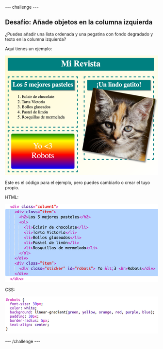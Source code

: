 --- challenge ---

## Desafío: Añade objetos en la columna izquierda

¿Puedes añadir una lista ordenada y una pegatina con fondo degradado y texto en la columna izquierda?

Aquí tienes un ejemplo:

![screenshot](images/magazine-challenge1-example.png)

Este es el código para el ejemplo, pero puedes cambiarlo o crear el tuyo propio.

HTML:

![screenshot](images/magazine-challenge1.png)

CSS:

![screenshot](images/magazine-challenge1-style.png)

--- /challenge ---